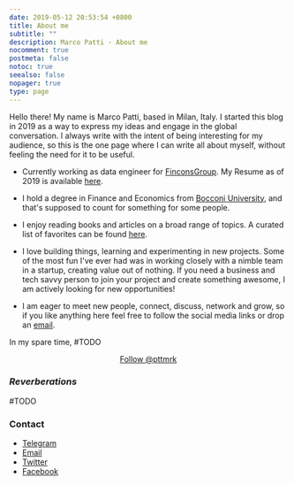 ```yaml
---
date: 2019-05-12 20:53:54 +0800
title: About me
subtitle: ""
description: Marco Patti - About me
nocomment: true
postmeta: false
notoc: true
seealso: false
nopager: true
type: page
---
```


Hello there! My name is Marco Patti, based in Milan, Italy.
I started this blog in 2019 as a way to express my ideas and engage in the global conversation. I always write with the intent of being interesting for my audience, so this is the one page where I can write all about myself, without feeling the need for it to be useful.

<i class="fa fa-briefcase about-icon"></i> 
- Currently working as data engineer for [FinconsGroup](http://www.finconsgroup.com/). My Resume as of 2019 is available [here](/cv.md). 

<i class="fa fa-graduation-cap about-icon"></i>
- I hold a degree in Finance and Economics from [Bocconi University](http://unibocconi.it), and that's supposed to count for something for some people.

<i class="fa fa-book about-icon"></i> 
- I enjoy reading books and articles on a broad range of topics. A curated list of favorites can be found [here](/books).

<i class="fa fa-code about-icon"></i> 
- I love building things, learning and experimenting in new projects. Some of the most fun I've ever had was in working closely with a nimble team in a startup, creating value out of nothing. If you need a business and tech savvy person to join your project and create something awesome, I am actively looking for new opportunities! 

<i class="fa fa-envelope about-icon"></i>
- I am eager to meet new people, connect, discuss, network and grow, so if you like anything here feel free to follow the social media links or drop an [email](<mailto:email@example.com>).


<i class="fa fa-heart about-icon"></i>
In my spare time, #TODO

<center>
	<i class="fa fa-twitter about-icon"></i>  <a href="https://twitter.com/pttmrk" class="twitter-follow-button" data-size="large" data-show-count="false"> Follow @pttmrk</a>
	<script async src="//platform.twitter.com/widgets.js" charset="utf-8"></script><i class="fa fa-twitter about-icon"></i>
</center>

### *Reverberations*
#TODO

### Contact

* [Telegram](https://t.me/mkrco)
* [Email](<mailto:pattimrk@gmail.com>)
* [Twitter](https://twitter.com/pttmrk)
* [Facebook](https://facebook.com/pttmrk)
